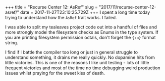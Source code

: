 +++
title = "Recurse Center 12: AsRef"
slug = "2017/11/recurse-center-12-asref/"
date = 2017-11-27T23:10:25.729Z
+++
I spent a long time today trying to understand how the `AsRef` trait works. I failed.

I was able to split my tealeaves project code out into a handful of files and more strongly model the filesystem checks as Enums in the type system. If you are printing filesystem permission octals, don't forget the `{:o}` format string.

I find if I battle the compiler too long or just in general struggle to understand something, it drains me really quickly. No dopamine hits from little victories. This is one of the reasons I like unit testing - lots of little frequent victories and most of the time no time debugging weird production issues whilst praying for the sweet kiss of death.
